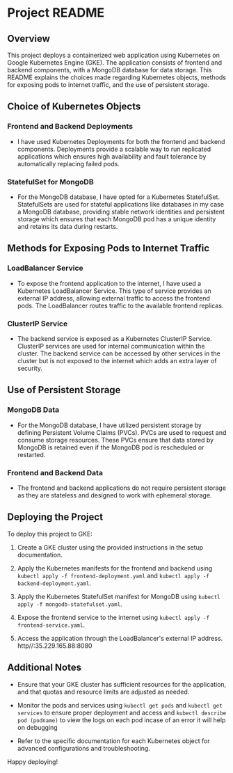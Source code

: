 # Project README

## Overview

This project deploys a containerized web application using Kubernetes on Google Kubernetes Engine (GKE). The application consists of frontend and backend components, with a MongoDB database for data storage. This README explains the choices made regarding Kubernetes objects, methods for exposing pods to internet traffic, and the use of persistent storage.

## Choice of Kubernetes Objects

### Frontend and Backend Deployments

- I have used Kubernetes Deployments for both the frontend and backend components. 
Deployments provide a scalable way to run replicated applications which ensures high availability and fault tolerance by automatically replacing failed pods.

### StatefulSet for MongoDB

- For the MongoDB database, I have opted for a Kubernetes StatefulSet. StatefulSets are used for stateful applications like databases in my case a MongoDB database, providing stable network identities and persistent storage which ensures that each MongoDB pod has a unique identity and retains its data during restarts.

## Methods for Exposing Pods to Internet Traffic

### LoadBalancer Service

- To expose the frontend application to the internet, I have used a Kubernetes LoadBalancer Service. This type of service provides an external IP address, allowing external traffic to access the frontend pods. The LoadBalancer routes traffic to the available frontend replicas.

### ClusterIP Service

- The backend service is exposed as a Kubernetes ClusterIP Service. ClusterIP services are used for internal communication within the cluster. The backend service can be accessed by other services in the cluster but is not exposed to the internet which adds an extra layer of security.

## Use of Persistent Storage

### MongoDB Data

- For the MongoDB database, I have utilized persistent storage by defining Persistent Volume Claims (PVCs). PVCs are used to request and consume storage resources. These PVCs ensure that data stored by MongoDB is retained even if the MongoDB pod is rescheduled or restarted.

### Frontend and Backend Data

- The frontend and backend applications do not require persistent storage as they are stateless and designed to work with ephemeral storage.

## Deploying the Project

To deploy this project to GKE:

1. Create a GKE cluster using the provided instructions in the setup documentation.

2. Apply the Kubernetes manifests for the frontend and backend using `kubectl apply -f frontend-deployment.yaml` and `kubectl apply -f backend-deployment.yaml`.

3. Apply the Kubernetes StatefulSet manifest for MongoDB using `kubectl apply -f mongodb-statefulset.yaml`.

4. Expose the frontend service to the internet using `kubectl apply -f frontend-service.yaml`.

5. Access the application through the LoadBalancer's external IP address. http//:35.229.165.88:8080

## Additional Notes

- Ensure that your GKE cluster has sufficient resources for the application, and that quotas and resource limits are adjusted as needed.

- Monitor the pods and services using `kubectl get pods` and `kubectl get services` to ensure proper deployment and access and `kubectl describe pod (podname)` to view the logs on each pod incase of an error it will help on debugging

- Refer to the specific documentation for each Kubernetes object for advanced configurations and troubleshooting.

Happy deploying!
